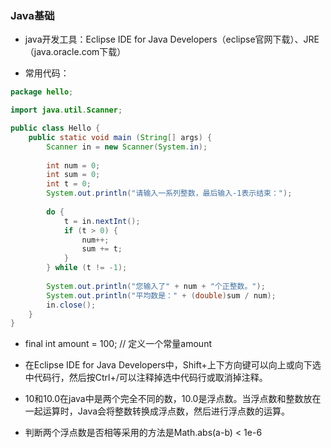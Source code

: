 ### Java基础

* java开发工具：Eclipse IDE for Java Developers（eclipse官网下载）、JRE（java.oracle.com下载）

* 常用代码：
```java
package hello;

import java.util.Scanner;

public class Hello {
    public static void main (String[] args) {
        Scanner in = new Scanner(System.in);
		
		int num = 0;
		int sum = 0;
		int t = 0;
		System.out.println("请输入一系列整数，最后输入-1表示结束：");
			
		do {
			t = in.nextInt();
			if (t > 0) {
				num++;
				sum += t;
			}
		} while (t != -1);
			
		System.out.println("您输入了" + num + "个正整数。");
		System.out.println("平均数是：" + (double)sum / num);
		in.close();
    }
}
```

* final int amount = 100;  // 定义一个常量amount

* 在Eclipse IDE for Java Developers中，Shift+上下方向键可以向上或向下选中代码行，然后按Ctrl+/可以注释掉选中代码行或取消掉注释。

* 10和10.0在java中是两个完全不同的数，10.0是浮点数。当浮点数和整数放在一起运算时，Java会将整数转换成浮点数，然后进行浮点数的运算。

* 判断两个浮点数是否相等采用的方法是Math.abs(a-b) < 1e-6
